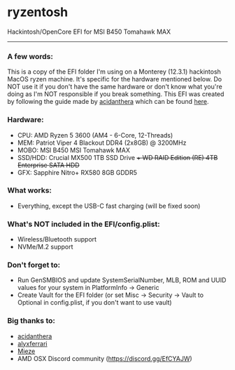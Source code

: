 # ryzentosh
Hackintosh/OpenCore EFI for MSI B450 Tomahawk MAX
***
### A few words:
This is a copy of the EFI folder I'm using on a Monterey (12.3.1) hackintosh MacOS ryzen machine. It's specific for the hardware mentioned below. Do NOT use it if you don't have the same hardware or don't know what you're doing as I'm NOT responsible if you break something. This EFI was created by following the guide made by [acidanthera](https://github.com/acidanthera) which can be found [here](https://dortania.github.io/getting-started/).
### Hardware:
- CPU: AMD Ryzen 5 3600 (AM4 - 6-Core, 12-Threads)
- MEM: Patriot Viper 4 Blackout DDR4 (2x8GB) @ 3200MHz
- MOBO: MSI B450 MSI Tomahawk MAX 
- SSD/HDD: Crucial MX500 1TB SSD Drive ~~+ WD RAID Edition (RE) 4TB Enterprise SATA HDD~~
- GFX: Sapphire Nitro+ RX580 8GB GDDR5
### What works:
- Everything, except the USB-C fast charging (will be fixed soon)
### What's NOT included in the EFI/config.plist:
- Wireless/Bluetooth support
- NVMe/M.2 support
### Don't forget to:
- Run GenSMBIOS and update SystemSerialNumber, MLB, ROM and UUID values for your system in PlatformInfo -> Generic
- Create Vault for the EFI folder (or set Misc -> Security -> Vault to Optional in config.plist, if you don't want to use vault)
### Big thanks to:
- [acidanthera](https://github.com/acidanthera)
- [alyxferrari](https://github.com/alyxferrari)
- [Mieze](https://github.com/Mieze)
- AMD OSX Discord community (https://discord.gg/EfCYAJW)
